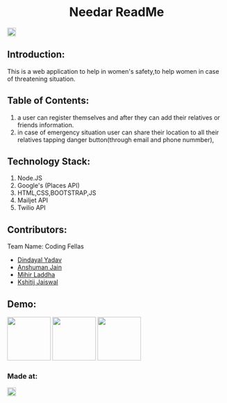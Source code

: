 <h1 align="center">Needar ReadMe</h1>
<a href="https://hack36.com"> <img src="http://bit.ly/BuiltAtHack36" height=20px> </a>

## Introduction:
This is a web application to help in women's safety,to help women in case of threatening situation.

  
## Table of Contents:
1) a user can register themselves and after they can add their relatives or friends information.
2) in case of emergency situation user can share their location to all their relatives tapping
  danger button(through email and phone nummber),
  
## Technology Stack:
1) Node.JS
2) Google's (Places API)
3) HTML,CSS,BOOTSTRAP,JS
4) Mailjet API
5) Twilio API

## Contributors:
Team Name: Coding Fellas
* [Dindayal Yadav](https://github.com/ydean892)
* [Anshuman Jain](https://github.com/AnshumanJain101)
* [Mihir Laddha](https://github.com/mihir878)
* [Kshitij Jaiswal](https://github.com/kshitijjaiswal2)

## Demo:
<img src="Register.jpeg" height=100px>
<img src="UI.jpeg" height=100px>
<img src="Screenshot.jpeg" height=100px>

### Made at:
<a href="https://hack36.com"> <img src="http://bit.ly/BuiltAtHack36" height=20px> </a>
